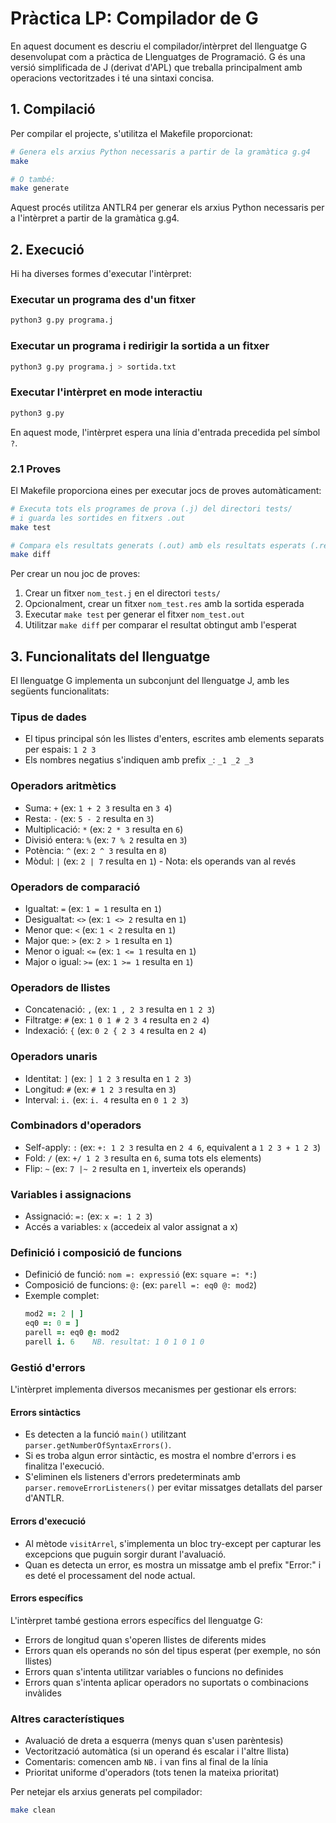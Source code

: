 # Pràctica LP: Compilador de G

En aquest document es descriu el compilador/intèrpret del llenguatge G desenvolupat com a pràctica de Llenguatges de Programació. G és una versió simplificada de J (derivat d'APL) que treballa principalment amb operacions vectoritzades i té una sintaxi concisa.

## 1. Compilació

Per compilar el projecte, s'utilitza el Makefile proporcionat:

```bash
# Genera els arxius Python necessaris a partir de la gramàtica g.g4
make

# O també:
make generate
```

Aquest procés utilitza ANTLR4 per generar els arxius Python necessaris per a l'intèrpret a partir de la gramàtica g.g4.

## 2. Execució

Hi ha diverses formes d'executar l'intèrpret:

### Executar un programa des d'un fitxer

```bash
python3 g.py programa.j
```

### Executar un programa i redirigir la sortida a un fitxer

```bash
python3 g.py programa.j > sortida.txt
```

### Executar l'intèrpret en mode interactiu

```bash
python3 g.py
```

En aquest mode, l'intèrpret espera una línia d'entrada precedida pel símbol `?`.

### 2.1 Proves

El Makefile proporciona eines per executar jocs de proves automàticament:

```bash
# Executa tots els programes de prova (.j) del directori tests/
# i guarda les sortides en fitxers .out
make test

# Compara els resultats generats (.out) amb els resultats esperats (.res)
make diff
```

Per crear un nou joc de proves:
1. Crear un fitxer `nom_test.j` en el directori `tests/`
2. Opcionalment, crear un fitxer `nom_test.res` amb la sortida esperada
3. Executar `make test` per generar el fitxer `nom_test.out`
4. Utilitzar `make diff` per comparar el resultat obtingut amb l'esperat

## 3. Funcionalitats del llenguatge

El llenguatge G implementa un subconjunt del llenguatge J, amb les següents funcionalitats:

### Tipus de dades
- El tipus principal són les llistes d'enters, escrites amb elements separats per espais: `1 2 3`
- Els nombres negatius s'indiquen amb prefix `_`: `_1 _2 _3`

### Operadors aritmètics
- Suma: `+` (ex: `1 + 2 3` resulta en `3 4`)
- Resta: `-` (ex: `5 - 2` resulta en `3`)
- Multiplicació: `*` (ex: `2 * 3` resulta en `6`)
- Divisió entera: `%` (ex: `7 % 2` resulta en `3`)
- Potència: `^` (ex: `2 ^ 3` resulta en `8`)
- Mòdul: `|` (ex: `2 | 7` resulta en `1`) - Nota: els operands van al revés

### Operadors de comparació
- Igualtat: `=` (ex: `1 = 1` resulta en `1`)
- Desigualtat: `<>` (ex: `1 <> 2` resulta en `1`)
- Menor que: `<` (ex: `1 < 2` resulta en `1`)
- Major que: `>` (ex: `2 > 1` resulta en `1`)
- Menor o igual: `<=` (ex: `1 <= 1` resulta en `1`)
- Major o igual: `>=` (ex: `1 >= 1` resulta en `1`)

### Operadors de llistes
- Concatenació: `,` (ex: `1 , 2 3` resulta en `1 2 3`)
- Filtratge: `#` (ex: `1 0 1 # 2 3 4` resulta en `2 4`)
- Indexació: `{` (ex: `0 2 { 2 3 4` resulta en `2 4`)

### Operadors unaris
- Identitat: `]` (ex: `] 1 2 3` resulta en `1 2 3`)
- Longitud: `#` (ex: `# 1 2 3` resulta en `3`)
- Interval: `i.` (ex: `i. 4` resulta en `0 1 2 3`)

### Combinadors d'operadors
- Self-apply: `:` (ex: `+: 1 2 3` resulta en `2 4 6`, equivalent a `1 2 3 + 1 2 3`)
- Fold: `/` (ex: `+/ 1 2 3` resulta en `6`, suma tots els elements)
- Flip: `~` (ex: `7 |~ 2` resulta en `1`, inverteix els operands)

### Variables i assignacions
- Assignació: `=:` (ex: `x =: 1 2 3`)
- Accés a variables: `x` (accedeix al valor assignat a x)

### Definició i composició de funcions
- Definició de funció: `nom =: expressió` (ex: `square =: *:`)
- Composició de funcions: `@:` (ex: `parell =: eq0 @: mod2`)
- Exemple complet: 
  ```j
  mod2 =: 2 | ]
  eq0 =: 0 = ]
  parell =: eq0 @: mod2
  parell i. 6    NB. resultat: 1 0 1 0 1 0
  ```

### Gestió d'errors

L'intèrpret implementa diversos mecanismes per gestionar els errors:

#### Errors sintàctics
- Es detecten a la funció `main()` utilitzant `parser.getNumberOfSyntaxErrors()`.
- Si es troba algun error sintàctic, es mostra el nombre d'errors i es finalitza l'execució.
- S'eliminen els listeners d'errors predeterminats amb `parser.removeErrorListeners()` per evitar missatges detallats del parser d'ANTLR.

#### Errors d'execució
- Al mètode `visitArrel`, s'implementa un bloc try-except per capturar les excepcions que puguin sorgir durant l'avaluació.
- Quan es detecta un error, es mostra un missatge amb el prefix "Error:" i es deté el processament del node actual.

#### Errors específics
L'intèrpret també gestiona errors específics del llenguatge G:
- Errors de longitud quan s'operen llistes de diferents mides
- Errors quan els operands no són del tipus esperat (per exemple, no són llistes)
- Errors quan s'intenta utilitzar variables o funcions no definides
- Errors quan s'intenta aplicar operadors no suportats o combinacions invàlides

### Altres característiques
- Avaluació de dreta a esquerra (menys quan s'usen parèntesis)
- Vectorització automàtica (si un operand és escalar i l'altre llista)
- Comentaris: comencen amb `NB.` i van fins al final de la línia
- Prioritat uniforme d'operadors (tots tenen la mateixa prioritat)

Per netejar els arxius generats pel compilador:

```bash
make clean
```
